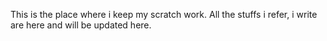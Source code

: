 This is the place where i keep my scratch work. All the stuffs i refer, i write are here and will be updated here.
